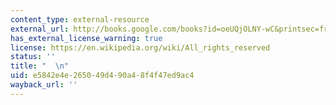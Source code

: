 ```yaml
---
content_type: external-resource
external_url: http://books.google.com/books?id=oeUQjOLNY-wC&printsec=frontcover
has_external_license_warning: true
license: https://en.wikipedia.org/wiki/All_rights_reserved
status: ''
title: "  \n"
uid: e5842e4e-2650-49d4-90a4-8f4f47ed9ac4
wayback_url: ''
---
```

